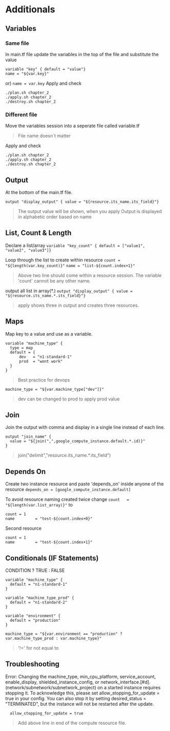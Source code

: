 # Additionals
## Variables
### Same file
In main.tf file update the variables in the top of the file and substitute the value
```
variable "key" { default = "value"}
name = "${var.key}"
```
or)
`name = var.key`
Apply and check
```
./plan.sh chapter_2
./apply.sh chapter_2
./destroy.sh chapter_2
```

### Different file
Move the variables session into a seperate file called variable.tf
> File name doesn`t matter
> 
Apply and check
```
./plan.sh chapter_2
./apply.sh chapter_2
./destroy.sh chapter_2
```
## Output
At the bottom of the main.tf file.
```
output "display_output" { value = "${resource.its_name.its_field}"}
```
> The output value will be shown, when you apply
> Output is displayed in alphabetic order based on name
## List, Count & Length
Declare a list/array
`variable "key_count" { default = ["value1", "value2", "value3"]}`

Loop through the list to create within resource
`count = "${length(var.key_count)}"`
`name = "list-${count.index+1}"`
>Above two line should come within a resource session.
>The variable 'count' cannot be any other name.

output all list in array(*.)
`output "display_output" { value = "${resource.its_name.*.its_field}"}`

> apply shows three in output and creates three resources.
## Maps
Map key to a value and use as a variable.
```
variable "machine_type" {
  type = map
  default = {
      dev   = "n1-standard-1"
      prod  = "wont work"
  }
}
```
>Best practice for devops

`machine_type = "${var.machine_type["dev"]}"`
>dev can be changed to prod to apply prod value
## Join
Join the output with comma and display in a single line instead of each line.
```
output "join_name" {
  value = "${join(",",google_compute_instance.default.*.id)}"
}
```
>join("delimit","resource.its_name.*.its_field")
## Depends On
Create two instance resource and paste 'depends_on' inside anyone of the resource
`depends_on = [google_compute_instance.default]`

To avoid resource naming created twice change
`count   = "${length(var.list_array)}"`
to
```
count = 1
name         = "test-${count.index+0}"
```
Second resource
```
count = 1
name         = "test-${count.index+1}"
```
## Conditionals (IF Statements)

CONDITION ? TRUE : FALSE
```
variable "machine_type" {
  default = "n1-standard-1"
}

variable "machine_type_prod" {
  default = "n1-standard-2"
}

variable "environment" {
  default = "production"
}
```
`machine_type = "${var.environment == "production" ? var.machine_type_prod : var.machine_type}"`
> '!=' for not equal to

## Troubleshooting
Error: Changing the machine_type, min_cpu_platform, service_account, enable_display, shielded_instance_config, or network_interface.[#d].(network/subnetwork/subnetwork_project) on a started instance requires stopping it. To acknowledge this, please set allow_stopping_for_update = true in your config. You can also stop it by setting desired_status = "TERMINATED", but the instance will not be restarted after the update.

```
  allow_stopping_for_update = true
```
>Add above line in end of the compute resource file.